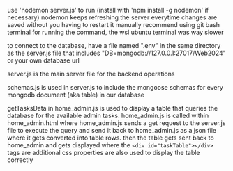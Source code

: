 use 'nodemon server.js' to run (install with 'npm install -g nodemon' if necessary)
nodemon keeps refreshing the server everytime changes are saved without you having to restart it manually
recommend using git bash terminal for running the command, the wsl ubuntu terminal was way slower

to connect to the database, have a file named ".env" in the same directory as the server.js file that includes "DB=mongodb://127.0.0.1:27017/Web2024" or your own database url

server.js is the main server file for the backend operations

schemas.js is used in server.js to include the mongoose schemas for every mongodb document (aka table) in our database

getTasksData in home_admin.js is used to display a table that queries the database for the available admin tasks. home_admin.js is called within home_admin.html where home_admin.js sends a get request to the server.js file to execute the query and send it back to home_admin.js as a json file where it gets converted into table rows. then the table gets sent back to home_admin and gets displayed where the `<div id="taskTable"></div>` tags are
additional css properties are also used to display the table correctly


